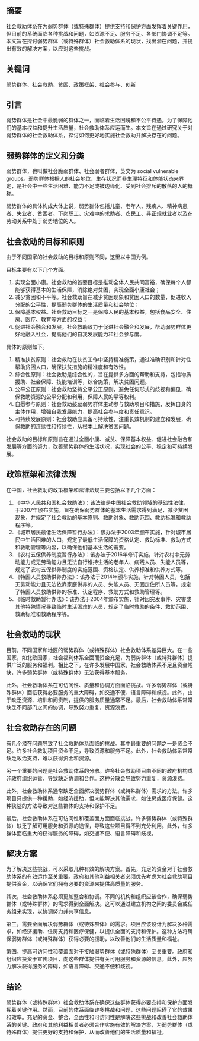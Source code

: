 ## 摘要
社会救助体系在为弱势群体（或特殊群体）提供支持和保护方面发挥着关键作用，但目前的系统面临各种挑战和问题，如资源不足、服务不足、各部门协调不足等。本文旨在探讨弱势群体（或特殊群体）社会救助体系的现状，找出潜在问题，并提出有效的解决方案，以应对这些挑战。
## 关键词
弱势群体、社会救助、贫困、政策框架、社会参与、创新
## 引言
弱势群体是社会中最脆弱的群体之一，面临着生活困境和不公平待遇。为了保障他们的基本权益和提升生活质量，社会救助体系应运而生。本文旨在通过研究关于对弱势群体的社会救助体系，探讨如何更好地实施社会救助并解决存在的问题。
## 弱势群体的定义和分类
弱势群体，也叫做社会脆弱群体、社会弱者群体，英文为 social vulnerable groups。弱势群体根据人的社会地位、生存状况而非生理特征和体能状态来界定，是社会中一些生活困难、能力不足或被边缘化、受到社会排斥的散落的人的概称。

弱势群体的具体构成大体上说，弱势群体包括儿童、老年人、残疾人、精神病患者、失业者、贫困者、下岗职工、灾难中的求助者、农民工、非正规就业者以及在劳动关系中处于弱势地位的人。
## 社会救助的目标和原则
由于不同国家的社会救助的目标和原则不同，这里以中国为例。

目标主要有以下几个方面。

1. 实现全面小康。社会救助的首要目标是推动全体人民共同富裕，确保每个人都能够获得基本的生活保障，消除绝对贫困，实现全面小康社会；
2. 减少贫困和不平等。社会救助旨在减少贫困现象和贫困人口的数量，促进收入分配的公平性，提高弱势群体的生活质量和社会地位；
3. 保障基本权益。社会救助目标之一是保障人民的基本权益，包括食品安全、住房、医疗、教育等方面的权益；
4. 促进社会融合和发展。社会救助致力于促进社会融合和发展，帮助弱势群体更好地融入社会，提高他们的自我发展能力和社会参与度。

具体的原则如下。

1.  精准扶贫原则：社会救助在扶贫工作中坚持精准施策，通过准确识别和针对性帮助贫困人口，确保扶贫措施的精准度和有效性。
2.  综合性原则：社会救助是综合性的，旨在提供多方面的帮助和支持，包括物质援助、社会保障、技能培训等，综合施策，解决贫困问题。
3.  公平公正原则：社会救助坚持公平公正原则，避免任何形式的歧视和偏见，确保救助资源的公平分配和利用，保障人民的平等权利。
4.  自愿参与原则：社会救助鼓励弱势群体主动参与救助项目和措施，发挥自身的主体作用，增强自我发展能力，提高社会参与度和责任意识。
5.  可持续发展原则：社会救助应具备可持续性，注重长效机制的建立和发展，确保救助的连续性和持续性，从根本上解决贫困问题。

社会救助的目标和原则旨在通过全面小康、减贫、保障基本权益、促进社会融合和发展等方面的努力，改善弱势群体的生活状况，实现社会的公平、稳定和可持续发展。

## 政策框架和法律法规
在中国，社会救助的政策框架和法律法规主要包括以下几个方面：

1. 《中华人民共和国社会救助法》：该法律是中国社会救助领域的基础性法律，于2007年颁布实施，旨在确保弱势群体的基本生活需求得到满足，减少贫困现象，并规定了社会救助的基本原则、救助对象、救助范围、救助标准和救助程序等。
2. 《城市居民最低生活保障暂行办法》：该办法于2003年颁布实施，针对城市居民中生活困难的人口，规定了最低生活保障的资格认定、救助标准、救助方式和救助管理等内容，以确保他们基本生活的需要。
3. 《农村五保供养制度暂行办法》：该办法于2016年修订实施，针对农村中无劳动能力或无劳动能力且无法自行维持生活的老年人、病残人员、失能人员等，规定了农村五保供养制度的实施范围、资格认定、供养标准和供养方式等。
4. 《特困人员救助供养办法》：该办法于2014年颁布实施，针对特困人员，包括无劳动能力且无法依靠家庭供养的人员、失能人员、无固定住所人员等，规定了特困人员救助供养的标准、认定程序、救助方式和救助管理等。
5. 《临时救助暂行办法》：该办法于2004年颁布实施，针对因突发事件、灾害或其他特殊情况导致临时生活困难的人员，规定了临时救助的条件、救助范围、救助标准和救助程序等。

## 社会救助的现状
目前，不同国家和地区的弱势群体（或特殊群体）社会救助体系差异巨大。在一些国家，如北欧国家，社会福利体系全面而资金充足，为弱势群体（或特殊群体）提供广泛的服务和福利。相比之下，在许多发展中国家，社会救助体系不足且资金短缺，许多弱势群体（或特殊群体）无法获得基本服务。

此外，社会救助体系在可访问性、质量和协调方面面临挑战。许多弱势群体（或特殊群体）面临获得必要服务的重大障碍，如交通不便、语言障碍和歧视。此外，由于缺乏资源、培训和问责制，提供的服务质量通常不足。最后，社会救助体系常常缺乏不同部门之间的协调，导致努力重复，资源浪费。

## 社会救助存在的问题
有几个潜在问题导致了社会救助体系面临的挑战。其中最重要的问题之一是资金不足。许多社会救助项目资金不足，导致资源和服务不足。此外，社会救助体系常常缺乏政治支持，难以获得资金和资源。

另一个重要的问题是社会救助体系的分散。许多社会救助项目由不同的政府机构或非政府组织运营，导致缺乏协调和合作。这种分散会导致努力重复，资源浪费。

此外，社会救助体系通常缺乏全面解决弱势群体（或特殊群体）需求的方法。许多项目只提供一种援助，如经济援助，但未能解决其他需求，如住房或医疗保健。这种狭隘的方法导致对这些群体的支持和保护不足。

最后，社会救助体系在可访问性和覆盖面方面面临挑战。许多弱势群体（或特殊群体）缺乏了解可用服务和资源的途径，导致这些项目得不到充分利用。此外，许多群体面临重大的获得服务的障碍，如交通不便、语言障碍和歧视。

## 解决方案

为了解决这些挑战，可以采取几种有效的解决方案。首先，充足的资金对于社会救助体系的有效运作至关重要。政府和其他利益相关者必须优先考虑为社会救助项目提供资金，以确保它们拥有必要的资源来提供高质量的服务。

其次，社会救助体系必须更加整合和协调。不同的机构和组织应该合作，确保弱势群体（或特殊群体）的需求得到全面解决。这可以通过建立机构之间的委员会或任务组来实现，以协调努力并共享信息。

第三，需要全面解决弱势群体（或特殊群体）的需求。项目应该设计为解决多种需求，如经济援助、住房支持和医疗保健，以提供全面的支持和保护。这种方法将确保弱势群体（或特殊群体）获得必要的援助，以改善他们的生活质量和福祉。

第四，提高可访问性和覆盖面对于接触弱势群体（或特殊群体）至关重要。政府和组织应投资于宣传项目，向这些群体提供有关可用服务和资源的信息。此外，应努力解决获得服务的障碍，如语言障碍、交通不便和歧视。

## 结论
弱势群体（或特殊群体）社会救助体系在确保这些群体获得必要支持和保护方面发挥着关键作用。然而，目前的体系面临许多挑战和问题，这些问题阻碍了它的效果和效率。充足的资金、整合、全面性和可访问性是解决这些挑战和改善社会救助体系的关键。政府和其他利益相关者必须合作实施有效的解决方案，为弱势群体（或特殊群体）提供更好的支持和保护，从而改善他们的生活质量和福祉。